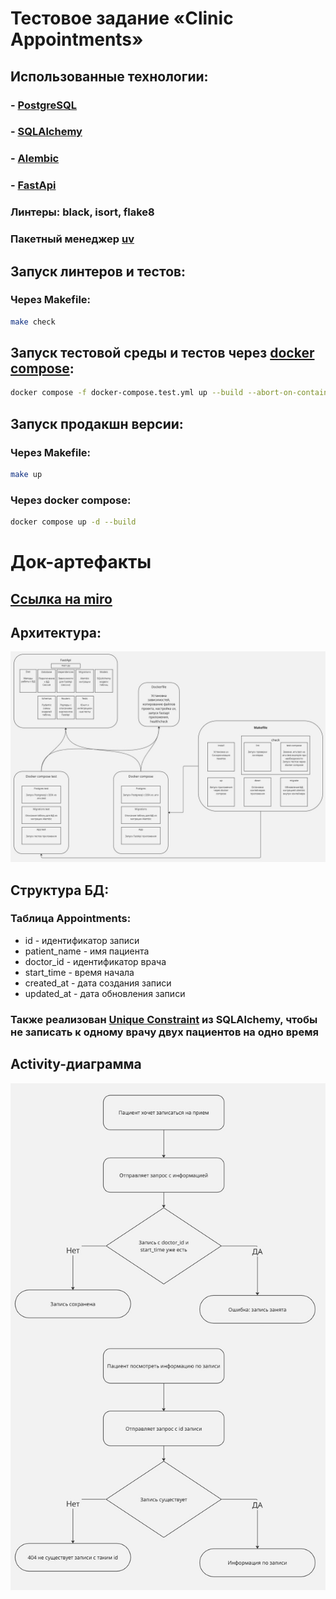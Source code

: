 # Тестовое задание «Clinic Appointments»

## Использованные технологии:

### - [PostgreSQL](https://www.postgresql.org)

### - [SQLAlchemy](https://github.com/sqlalchemy/sqlalchemy)

### - [Alembic](https://github.com/sqlalchemy/alembic)

### - [FastApi](https://github.com/fastapi/fastapi)

### Линтеры: black, isort, flake8

### Пакетный менеджер [uv](https://github.com/astral-sh/uv)

## Запуск линтеров и тестов:

### Через Makefile:

```sh
make check
```

## Запуск тестовой среды и тестов через [docker compose](https://docs.docker.com/compose/):

```sh
docker compose -f docker-compose.test.yml up --build --abort-on-container-exit
```

## Запуск продакшн версии:

### Через Makefile:

```sh
make up
```

### Через docker compose:

```sh
docker compose up -d --build
```

# Док-артефакты

## [Ссылка на miro](https://miro.com/app/board/uXjVJfNW2Ek=/?share_link_id=576076514083)

## Архитектура:

![architecture.jpg](docs%2Farchitecture.jpg)

## Структура БД:

### Таблица Appointments:

- id - идентификатор записи
- patient_name - имя пациента
- doctor_id - идентификатор врача
- start_time - время начала
- created_at - дата создания записи
- updated_at - дата обновления записи

### Также реализован [Unique Constraint](https://docs.sqlalchemy.org/en/20/core/constraints.html#:~:text=support%20with%20SQLite-,UNIQUE%20Constraint,-%C2%B6) из SQLAlchemy, чтобы не записать к одному врачу двух пациентов на одно время

## Activity-диаграмма

![activity.jpg](docs%2Factivity.jpg)

##